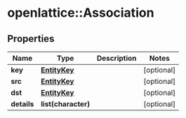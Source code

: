 # openlattice::Association

## Properties
Name | Type | Description | Notes
------------ | ------------- | ------------- | -------------
**key** | [**EntityKey**](EntityKey.md) |  | [optional] 
**src** | [**EntityKey**](EntityKey.md) |  | [optional] 
**dst** | [**EntityKey**](EntityKey.md) |  | [optional] 
**details** | **list(character)** |  | [optional] 


